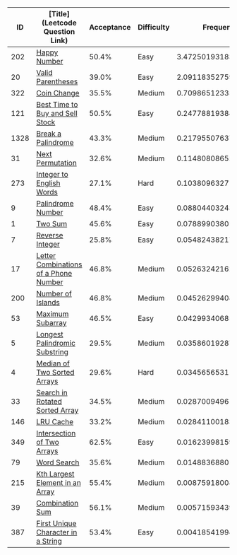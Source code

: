 |ID|[Title](Leetcode Question Link)|Acceptance|Difficulty|Frequency|
|----|-----|----|---|---|
|202|[Happy Number]( https://leetcode.com/problems/happy-number)|50.4%|Easy|3.472501931831341|
|20|[Valid Parentheses]( https://leetcode.com/problems/valid-parentheses)|39.0%|Easy|2.091183527592892|
|322|[Coin Change]( https://leetcode.com/problems/coin-change)|35.5%|Medium|0.7098651233544434|
|121|[Best Time to Buy and Sell Stock]( https://leetcode.com/problems/best-time-to-buy-and-sell-stock)|50.5%|Easy|0.24778819384825912|
|1328|[Break a Palindrome]( https://leetcode.com/problems/break-a-palindrome)|43.3%|Medium|0.21795507637539235|
|31|[Next Permutation]( https://leetcode.com/problems/next-permutation)|32.6%|Medium|0.11480808652664298|
|273|[Integer to English Words]( https://leetcode.com/problems/integer-to-english-words)|27.1%|Hard|0.10380963271229693|
|9|[Palindrome Number]( https://leetcode.com/problems/palindrome-number)|48.4%|Easy|0.08804403243108966|
|1|[Two Sum]( https://leetcode.com/problems/two-sum)|45.6%|Easy|0.07889903801250679|
|7|[Reverse Integer]( https://leetcode.com/problems/reverse-integer)|25.8%|Easy|0.054824382173728654|
|17|[Letter Combinations of a Phone Number]( https://leetcode.com/problems/letter-combinations-of-a-phone-number)|46.8%|Medium|0.052632421620123555|
|200|[Number of Islands]( https://leetcode.com/problems/number-of-islands)|46.8%|Medium|0.04526299408355752|
|53|[Maximum Subarray]( https://leetcode.com/problems/maximum-subarray)|46.5%|Easy|0.04299340685592046|
|5|[Longest Palindromic Substring]( https://leetcode.com/problems/longest-palindromic-substring)|29.5%|Medium|0.035860192879893796|
|4|[Median of Two Sorted Arrays]( https://leetcode.com/problems/median-of-two-sorted-arrays)|29.6%|Hard|0.034565653112280895|
|33|[Search in Rotated Sorted Array]( https://leetcode.com/problems/search-in-rotated-sorted-array)|34.5%|Medium|0.0287009496170278|
|146|[LRU Cache]( https://leetcode.com/problems/lru-cache)|33.2%|Medium|0.028411001832779885|
|349|[Intersection of Two Arrays]( https://leetcode.com/problems/intersection-of-two-arrays)|62.5%|Easy|0.016239981598488416|
|79|[Word Search]( https://leetcode.com/problems/word-search)|35.6%|Medium|0.014883688014740005|
|215|[Kth Largest Element in an Array]( https://leetcode.com/problems/kth-largest-element-in-an-array)|55.4%|Medium|0.008759180089881562|
|39|[Combination Sum]( https://leetcode.com/problems/combination-sum)|56.1%|Medium|0.005715934396440999|
|387|[First Unique Character in a String]( https://leetcode.com/problems/first-unique-character-in-a-string)|53.4%|Easy|0.00418541994270691|
